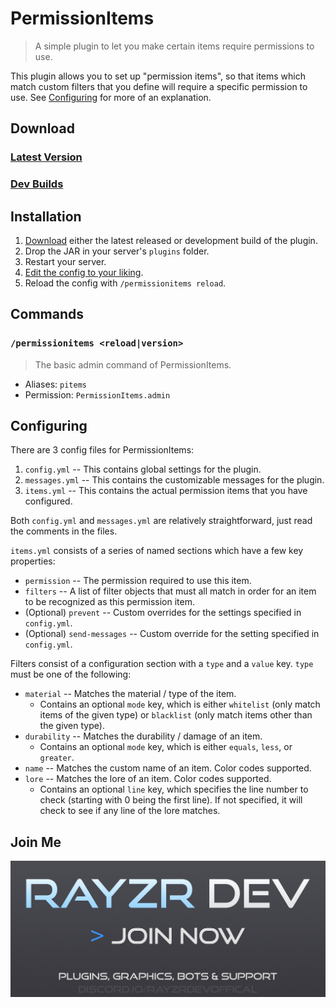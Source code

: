 # PermissionItems

> A simple plugin to let you make certain items require permissions to use.

This plugin allows you to set up "permission items", so that items which match custom filters that you define will require a specific permission to use. See [Configuring](#configuring) for more of an explanation.

## Download

### [Latest Version](https://github.com/RayzrDev/PermissionItems/releases)

### [Dev Builds](http://ci.rayzr.tech/job/PermissionItems)

## Installation

1. [Download](#download) either the latest released or development build of the plugin.
2. Drop the JAR in your server's `plugins` folder.
3. Restart your server.
4. [Edit the config to your liking](#configuring).
5. Reload the config with `/permissionitems reload`.

## Commands

### `/permissionitems <reload|version>`

> The basic admin command of PermissionItems.

* Aliases: `pitems`
* Permission: `PermissionItems.admin`

## Configuring

There are 3 config files for PermissionItems:

1. `config.yml` -- This contains global settings for the plugin.
2. `messages.yml` -- This contains the customizable messages for the plugin.
3. `items.yml` -- This contains the actual permission items that you have configured.

Both `config.yml` and `messages.yml` are relatively straightforward, just read the comments in the files.

`items.yml` consists of a series of named sections which have a few key properties:

* `permission` -- The permission required to use this item.
* `filters` -- A list of filter objects that must all match in order for an item to be recognized as this permission item.
* (Optional) `prevent` -- Custom overrides for the settings specified in `config.yml`.
* (Optional) `send-messages` -- Custom override for the setting specified in `config.yml`.

Filters consist of a configuration section with a `type` and a `value` key. `type` must be one of the following:

* `material` -- Matches the material / type of the item.
    * Contains an optional `mode` key, which is either `whitelist` (only match items of the given type) or `blacklist` (only match items other than the given type).
* `durability` -- Matches the durability / damage of an item.
    * Contains an optional `mode` key, which is either `equals`, `less`, or `greater`.
* `name` -- Matches the custom name of an item. Color codes supported.
* `lore` -- Matches the lore of an item. Color codes supported.
    * Contains an optional `line` key, which specifies the line number to check (starting with 0 being the first line). If not specified, it will check to see if any line of the lore matches. 

## Join Me

[![Discord Badge](https://github.com/Rayzr522/ProjectResources/raw/master/RayzrDev/badge-small.png)](https://discord.io/rayzrdevofficial)

